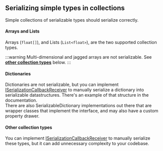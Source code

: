 ## Serializing simple types in collections
Simple collections of serializable types should serialize correctly.  
#### Arrays and Lists
Arrays (`float[]`), and Lists (`List<float>`), are the two supported collection types.  

:::warning
Multi-dimensional and jagged arrays are not serializable. See [**other collection types**](#other-collection-types) below.
:::

#### Dictionaries

Dictionaries are not serializable, but you can implement [ISerializationCallbackReceiver](https://docs.unity3d.com/ScriptReference/ISerializationCallbackReceiver.html) to manually serialize a dictionary into serializable datastructures. There's an example of that structure in the documentation.  
There are also SerializableDictionary implementations out there that are wrapper classes that implement the interface, and may also have a custom property drawer.

#### Other collection types
You can implement [ISerializationCallbackReceiver](https://docs.unity3d.com/ScriptReference/ISerializationCallbackReceiver.html) to manually serialize these types, but it can add unnecessary complexity to your codebase.